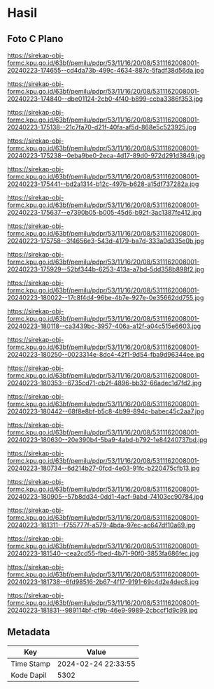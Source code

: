 # Hasil

## Foto C Plano

https://sirekap-obj-formc.kpu.go.id/63bf/pemilu/pdpr/53/11/16/20/08/5311162008001-20240223-174655--cd4da73b-499c-4634-887c-5fadf38d56da.jpg

https://sirekap-obj-formc.kpu.go.id/63bf/pemilu/pdpr/53/11/16/20/08/5311162008001-20240223-174840--dbe01124-2cb0-4f40-b899-ccba3386f353.jpg

https://sirekap-obj-formc.kpu.go.id/63bf/pemilu/pdpr/53/11/16/20/08/5311162008001-20240223-175138--21c7fa70-d21f-40fa-af5d-868e5c523925.jpg

https://sirekap-obj-formc.kpu.go.id/63bf/pemilu/pdpr/53/11/16/20/08/5311162008001-20240223-175238--0eba9be0-2eca-4d17-89d0-972d291d3849.jpg

https://sirekap-obj-formc.kpu.go.id/63bf/pemilu/pdpr/53/11/16/20/08/5311162008001-20240223-175441--bd2a1314-b12c-497b-b628-a15df737282a.jpg

https://sirekap-obj-formc.kpu.go.id/63bf/pemilu/pdpr/53/11/16/20/08/5311162008001-20240223-175637--e7390b05-b005-45d6-b92f-3ac1387fe412.jpg

https://sirekap-obj-formc.kpu.go.id/63bf/pemilu/pdpr/53/11/16/20/08/5311162008001-20240223-175758--3f4656e3-543d-4179-ba7d-333a0d335e0b.jpg

https://sirekap-obj-formc.kpu.go.id/63bf/pemilu/pdpr/53/11/16/20/08/5311162008001-20240223-175929--52bf344b-6253-413a-a7bd-5dd358b898f2.jpg

https://sirekap-obj-formc.kpu.go.id/63bf/pemilu/pdpr/53/11/16/20/08/5311162008001-20240223-180022--17c8f4d4-96be-4b7e-927e-0e35662dd755.jpg

https://sirekap-obj-formc.kpu.go.id/63bf/pemilu/pdpr/53/11/16/20/08/5311162008001-20240223-180118--ca3439bc-3957-406a-a12f-a04c515e6603.jpg

https://sirekap-obj-formc.kpu.go.id/63bf/pemilu/pdpr/53/11/16/20/08/5311162008001-20240223-180250--0023314e-8dc4-42f1-9d54-fba9d96344ee.jpg

https://sirekap-obj-formc.kpu.go.id/63bf/pemilu/pdpr/53/11/16/20/08/5311162008001-20240223-180353--6735cd71-cb2f-4896-bb32-66adec1d7fd2.jpg

https://sirekap-obj-formc.kpu.go.id/63bf/pemilu/pdpr/53/11/16/20/08/5311162008001-20240223-180442--68f8e8bf-b5c8-4b99-894c-babec45c2aa7.jpg

https://sirekap-obj-formc.kpu.go.id/63bf/pemilu/pdpr/53/11/16/20/08/5311162008001-20240223-180630--20e390b4-5ba9-4abd-b792-1e84240737bd.jpg

https://sirekap-obj-formc.kpu.go.id/63bf/pemilu/pdpr/53/11/16/20/08/5311162008001-20240223-180734--6d214b27-0fcd-4e03-91fc-b220475cfb13.jpg

https://sirekap-obj-formc.kpu.go.id/63bf/pemilu/pdpr/53/11/16/20/08/5311162008001-20240223-180905--57b8dd34-0dd1-4acf-9abd-74103cc90784.jpg

https://sirekap-obj-formc.kpu.go.id/63bf/pemilu/pdpr/53/11/16/20/08/5311162008001-20240223-181311--f755777f-a579-4bda-97ec-ac647df10a69.jpg

https://sirekap-obj-formc.kpu.go.id/63bf/pemilu/pdpr/53/11/16/20/08/5311162008001-20240223-181540--cea2cd55-fbed-4b71-90f0-3853fa686fec.jpg

https://sirekap-obj-formc.kpu.go.id/63bf/pemilu/pdpr/53/11/16/20/08/5311162008001-20240223-181738--6fd98516-2b67-4f17-9191-69c4d2e4dec8.jpg

https://sirekap-obj-formc.kpu.go.id/63bf/pemilu/pdpr/53/11/16/20/08/5311162008001-20240223-181831--989114bf-cf9b-46e9-9989-2cbccf1d9c99.jpg


## Metadata

| Key        | Value               |
| ---------- | ------------------- |
| Time Stamp | 2024-02-24 22:33:55 |
| Kode Dapil | 5302                |



